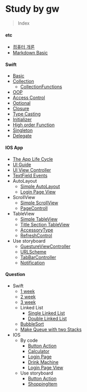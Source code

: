 # Study by gw

> Index

#### etc
- [컴퓨터 개론](https://github.com/Gunwoos/study/blob/master/Review_1_week.md)
- [Markdown Basic](https://github.com/Gunwoos/study/blob/master/MarkDown.md)

#### Swift
- [Basic](https://github.com/Gunwoos/study/blob/master/Swift_Basic.md)
- [Collection](https://github.com/Gunwoos/study/blob/master/Swift_Collection.md) 
  - [CollectionFunctions](https://github.com/Gunwoos/study/blob/master/Swift_CollectionFunctions.md)
- [OOP](https://github.com/Gunwoos/study/blob/master/Swift_OOP.md) 
- [Access Control](https://github.com/Gunwoos/study/blob/master/Swift_Accesscontrol.md) 
- [Optional](https://github.com/Gunwoos/study/blob/master/Swift_Optional.md) 
- [Closure](https://github.com/Gunwoos/study/blob/master/Swift_Closure.md) 
- [Type Casting](https://github.com/Gunwoos/study/blob/master/Swift_Typecasting.md) 
- [Initializer](https://github.com/Gunwoos/study/blob/master/Swift_Initializer.md) 
- [High order Function](https://github.com/Gunwoos/study/blob/master/Swift_High%20order%20Fuction.md)
- [Singleton](https://github.com/Gunwoos/study/blob/master/Swift_Singleton.md)
- [Delegate](https://github.com/Gunwoos/study/blob/master/Swift_Delegate.md)

#### IOS App
- [The App Life Cycle](https://github.com/Gunwoos/study/blob/master/IOS_TheAppLifeCycle.md)
- [UI Guide](https://github.com/GUnwoos/study/blob/master/IOS_UI_Guide.md)
- [UI View Controller](https://github.com/Gunwoos/study/blob/master/IOS_UIViewController.md)
- [TextField Events](https://github.com/Gunwoos/study/blob/master/IOS_TextField.md)
- AutoLayout
  - [Simple AutoLayout](https://github.com/Gunwoos/study/blob/master/IOS_autoLayout.md)
  - [Login Page View](https://github.com/Gunwoos/study/blob/master/IOS_loginPage_autoLayout.md)
- ScrollView
  - [Simple ScrollView](https://github.com/Gunwoos/study/blob/master/IOS_SimpleScrollView.md)
  - [PageControll](https://github.com/Gunwoos/study/blob/master/IOS_pageControll.md)
- TableView
  - [Simple TableView](http://github.com/Gunwoos/study/blob/master/IOS_TableView.md)
  - [Title Section TableView](https://github.com/Gunwoos/study/blob/master/IOS_TableView_Section.md)
  - [AccessoryType](https://github.com/Gunwoos/study/blob/master/IOS_tableView_accessoryType.md)
  - [RefreshControl](https://github.com/Gunwoos/study/blob/master/IOS_tableView_refreshControl.md)
- Use storyboard
  - [GuestureViewController](https://github.com/Gunwoos/study/blob/master/IOS_GuestureViewController.md)
  - [URLScheme](https://github.com/Gunwoos/study/blob/master/IOS_URLScheme.md)
  - [TabBarController](https://github.com/Gunwoos/study/blob/master/IOS_TabBarController.md)
  - [Notification](https://github.com/Gunwoos/study/blob/master/IOS_TabBarController.md)

#### Question
- Swift
  - [1 week](https://github.com/Gunwoos/study/blob/master/Question_2_week.md)
  - [2 week](https://github.com/Gunwoos/study/blob/master/Question_3_week.md)
  - [3 week](https://github.com/Gunwoos/study/blob/master/Question_4_week.md)
  - Linked List
    - [Single Linked List](https://github.com/Gunwoos/study/blob/master/Swift_singleLinkedList.md)
    - [Double Linked List](https://github.com/Gunwoos/study/blob/master/Swift_DoubleLinkedList.md)
  - [BubbleSort](https://github.com/Gunwoos/study/blob/master/Swift_BubbleSort.md)
  - [Make Queue with two Stacks](https://github.com/Gunwoos/study/blob/master/Swift_makeQueue.md)
- IOS
  - By code
    - [Button Action](https://github.com/Gunwoos/study/blob/master/Question_Button.md)
    - [Calculator](https://github.com/Gunwoos/study/blob/master/IOS_Calculator.md)
    - [Login Page](https://github.com/Gunwoos/study/blob/master/IOS_LoginPage.md)
    - [Drink Machine](https://github.com/Gunwoos/study/blob/master/IOS_DrinkMachine.md)
    - [Login Page View](https://github.com/Gunwoos/study/blob/master/IOS_loginPage_autoLayout.md)
  - Use storyboard
    - [Button Action](https://github.com/Gunwoos/study/blob/master/IOS_StroyBoard_ButtonAction.md)
    - [ShoppingItem](https://github.com/Gunwoos/study/blob/master/IOS_ShoppingItem.md)
    
